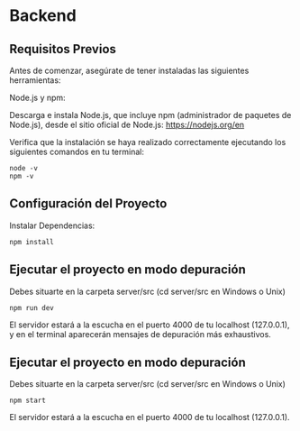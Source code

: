 # Backend
## Requisitos Previos
Antes de comenzar, asegúrate de tener instaladas las siguientes herramientas:

Node.js y npm:

Descarga e instala Node.js, que incluye npm (administrador de paquetes de Node.js), desde el sitio oficial de Node.js: https://nodejs.org/en 

Verifica que la instalación se haya realizado correctamente ejecutando los siguientes comandos en tu terminal:

```
node -v
npm -v
```
## Configuración del Proyecto

Instalar Dependencias:

```
npm install
```

## Ejecutar el proyecto en modo depuración 
Debes situarte en la carpeta server/src (cd server/src en Windows o Unix)

```
npm run dev
```
El servidor estará a la escucha en el puerto 4000 de tu localhost (127.0.0.1), y en el terminal 
aparecerán mensajes de depuración más exhaustivos. 


## Ejecutar el proyecto en modo depuración 
Debes situarte en la carpeta server/src (cd server/src en Windows o Unix)
```
npm start
```
El servidor estará a la escucha en el puerto 4000 de tu localhost (127.0.0.1).
